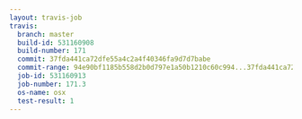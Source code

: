 ```yaml
---
layout: travis-job
travis:
  branch: master
  build-id: 531160908
  build-number: 171
  commit: 37fda441ca72dfe55a4c2a4f40346fa9d7d7babe
  commit-range: 94e90bf1185b558d2b0d797e1a50b1210c60c994...37fda441ca72dfe55a4c2a4f40346fa9d7d7babe
  job-id: 531160913
  job-number: 171.3
  os-name: osx
  test-result: 1
---
```

